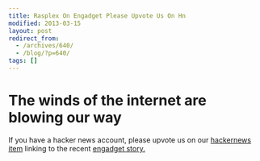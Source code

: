 ```yaml
---
title: Rasplex On Engadget Please Upvote Us On Hn
modified: 2013-03-15
layout: post
redirect_from:
  - /archives/640/
  - /blog/?p=640/
tags: []
---
```



The winds of the internet are blowing our way
=============================================

If you have a hacker news account, please upvote us on our [hackernews item](https://news.ycombinator.com/item?id=5382427) linking to the recent [engadget story.](https://www.engadget.com/2013/03/15/plex-client-project-for-raspberry-pi-gets-a-fresh-update-and-its/)  
